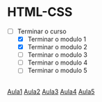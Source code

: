 # HTML-CSS
 
- [ ] Terminar o curso
    - [X] Terminar o modulo 1
    - [X] Terminar o modulo 2
    - [ ] Terminar o modulo 3
    - [ ] Terminar o modulo 4
    - [ ] Terminar o modulo 5
<br>
<a href="https://guilherme-barreto.github.io/HTML-CSS/Aula1/">Aula1</a>
<a href="https://guilherme-barreto.github.io/HTML-CSS/Aula2/">Aula2</a>
<a href="https://guilherme-barreto.github.io/HTML-CSS/Aula3/">Aula3</a>
<a href="https://guilherme-barreto.github.io/HTML-CSS/Aula4/">Aula4</a>
<a href="https://guilherme-barreto.github.io/HTML-CSS/Aula5/">Aula5</a>